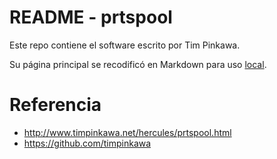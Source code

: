 # README - prtspool


Este repo contiene el software escrito por Tim Pinkawa.

Su página principal se recodificó en Markdown para uso [local](prtspool.md).

# Referencia

* http://www.timpinkawa.net/hercules/prtspool.html
* https://github.com/timpinkawa
